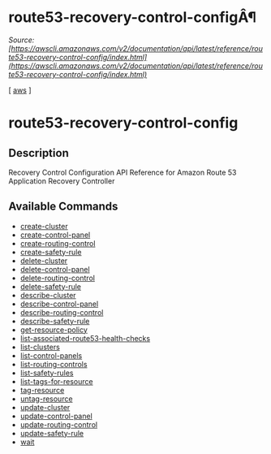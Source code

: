 # route53-recovery-control-configÂ¶

*Source: [https://awscli.amazonaws.com/v2/documentation/api/latest/reference/route53-recovery-control-config/index.html](https://awscli.amazonaws.com/v2/documentation/api/latest/reference/route53-recovery-control-config/index.html)*

[ [aws](https://awscli.amazonaws.com/v2/documentation/api/latest/reference/index.html#cli-aws) ]

# route53-recovery-control-config

## Description

Recovery Control Configuration API Reference for Amazon Route 53 Application Recovery Controller

## Available Commands

- [create-cluster](https://awscli.amazonaws.com/v2/documentation/api/latest/reference/route53-recovery-control-config/create-cluster.html)
- [create-control-panel](https://awscli.amazonaws.com/v2/documentation/api/latest/reference/route53-recovery-control-config/create-control-panel.html)
- [create-routing-control](https://awscli.amazonaws.com/v2/documentation/api/latest/reference/route53-recovery-control-config/create-routing-control.html)
- [create-safety-rule](https://awscli.amazonaws.com/v2/documentation/api/latest/reference/route53-recovery-control-config/create-safety-rule.html)
- [delete-cluster](https://awscli.amazonaws.com/v2/documentation/api/latest/reference/route53-recovery-control-config/delete-cluster.html)
- [delete-control-panel](https://awscli.amazonaws.com/v2/documentation/api/latest/reference/route53-recovery-control-config/delete-control-panel.html)
- [delete-routing-control](https://awscli.amazonaws.com/v2/documentation/api/latest/reference/route53-recovery-control-config/delete-routing-control.html)
- [delete-safety-rule](https://awscli.amazonaws.com/v2/documentation/api/latest/reference/route53-recovery-control-config/delete-safety-rule.html)
- [describe-cluster](https://awscli.amazonaws.com/v2/documentation/api/latest/reference/route53-recovery-control-config/describe-cluster.html)
- [describe-control-panel](https://awscli.amazonaws.com/v2/documentation/api/latest/reference/route53-recovery-control-config/describe-control-panel.html)
- [describe-routing-control](https://awscli.amazonaws.com/v2/documentation/api/latest/reference/route53-recovery-control-config/describe-routing-control.html)
- [describe-safety-rule](https://awscli.amazonaws.com/v2/documentation/api/latest/reference/route53-recovery-control-config/describe-safety-rule.html)
- [get-resource-policy](https://awscli.amazonaws.com/v2/documentation/api/latest/reference/route53-recovery-control-config/get-resource-policy.html)
- [list-associated-route53-health-checks](https://awscli.amazonaws.com/v2/documentation/api/latest/reference/route53-recovery-control-config/list-associated-route53-health-checks.html)
- [list-clusters](https://awscli.amazonaws.com/v2/documentation/api/latest/reference/route53-recovery-control-config/list-clusters.html)
- [list-control-panels](https://awscli.amazonaws.com/v2/documentation/api/latest/reference/route53-recovery-control-config/list-control-panels.html)
- [list-routing-controls](https://awscli.amazonaws.com/v2/documentation/api/latest/reference/route53-recovery-control-config/list-routing-controls.html)
- [list-safety-rules](https://awscli.amazonaws.com/v2/documentation/api/latest/reference/route53-recovery-control-config/list-safety-rules.html)
- [list-tags-for-resource](https://awscli.amazonaws.com/v2/documentation/api/latest/reference/route53-recovery-control-config/list-tags-for-resource.html)
- [tag-resource](https://awscli.amazonaws.com/v2/documentation/api/latest/reference/route53-recovery-control-config/tag-resource.html)
- [untag-resource](https://awscli.amazonaws.com/v2/documentation/api/latest/reference/route53-recovery-control-config/untag-resource.html)
- [update-cluster](https://awscli.amazonaws.com/v2/documentation/api/latest/reference/route53-recovery-control-config/update-cluster.html)
- [update-control-panel](https://awscli.amazonaws.com/v2/documentation/api/latest/reference/route53-recovery-control-config/update-control-panel.html)
- [update-routing-control](https://awscli.amazonaws.com/v2/documentation/api/latest/reference/route53-recovery-control-config/update-routing-control.html)
- [update-safety-rule](https://awscli.amazonaws.com/v2/documentation/api/latest/reference/route53-recovery-control-config/update-safety-rule.html)
- [wait](https://awscli.amazonaws.com/v2/documentation/api/latest/reference/route53-recovery-control-config/wait/index.html)